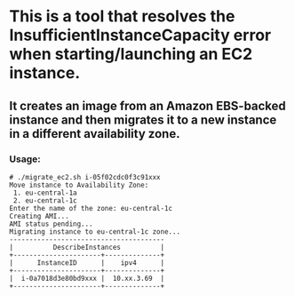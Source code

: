 # This is a tool that resolves the InsufficientInstanceCapacity error when starting/launching an EC2 instance.
## It creates an image from an Amazon EBS-backed instance and then migrates it to a new instance in a different availability zone.

### Usage:
```
# ./migrate_ec2.sh i-05f02cdc0f3c91xxx
Move instance to Availability Zone:
 1. eu-central-1a
 2. eu-central-1c
Enter the name of the zone: eu-central-1c
Creating AMI...
AMI status pending...
Migrating instance to eu-central-1c zone...
---------------------------------------
|          DescribeInstances          |
+----------------------+--------------+
|      InstanceID      |    ipv4      |
+----------------------+--------------+
|  i-0a7018d3e80bd9xxx |  10.xx.3.69  |
+----------------------+--------------+
```
